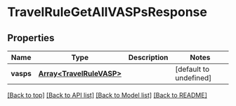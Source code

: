 # TravelRuleGetAllVASPsResponse

## Properties

|Name | Type | Description | Notes|
|------------ | ------------- | ------------- | -------------|
|**vasps** | [**Array&lt;TravelRuleVASP&gt;**](TravelRuleVASP.md) |  | [default to undefined]|




[[Back to top]](#) [[Back to API list]](../../README.md#documentation-for-api-endpoints) [[Back to Model list]](../../README.md#documentation-for-models) [[Back to README]](../../README.md)
